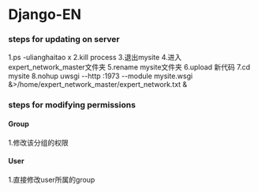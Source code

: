 # Django-EN
### steps for updating on server
1.ps -ulianghaitao x
2.kill process
3.退出mysite
4.进入expert_network_master文件夹
5.rename mysite文件夹
6.upload 新代码
7.cd mysite
8.nohup uwsgi --http :1973 --module mysite.wsgi &>/home/expert_network_master/expert_network.txt &
### steps for modifying permissions
#### Group
1.修改该分组的权限
#### User
1.直接修改user所属的group
